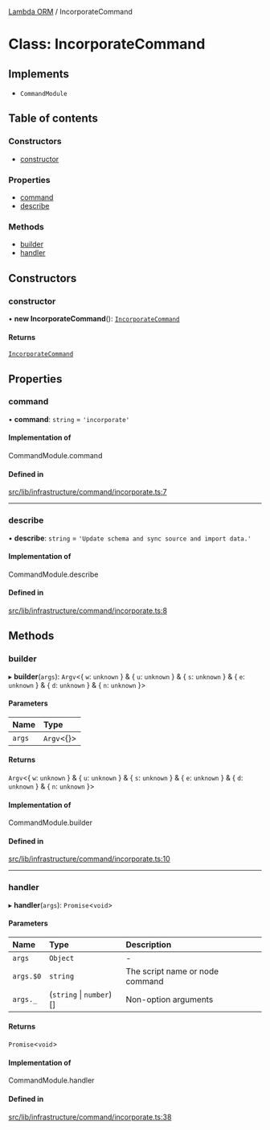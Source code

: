 [Lambda ORM](../README.md) / IncorporateCommand

# Class: IncorporateCommand

## Implements

- `CommandModule`

## Table of contents

### Constructors

- [constructor](IncorporateCommand.md#constructor)

### Properties

- [command](IncorporateCommand.md#command)
- [describe](IncorporateCommand.md#describe)

### Methods

- [builder](IncorporateCommand.md#builder)
- [handler](IncorporateCommand.md#handler)

## Constructors

### constructor

• **new IncorporateCommand**(): [`IncorporateCommand`](IncorporateCommand.md)

#### Returns

[`IncorporateCommand`](IncorporateCommand.md)

## Properties

### command

• **command**: `string` = `'incorporate'`

#### Implementation of

CommandModule.command

#### Defined in

[src/lib/infrastructure/command/incorporate.ts:7](https://github.com/lambda-orm/lambdaorm-cli/blob/46d2ee4abdbb3912cd4638a69aacd78368c5fb5d/src/lib/infrastructure/command/incorporate.ts#L7)

___

### describe

• **describe**: `string` = `'Update schema and sync source and import data.'`

#### Implementation of

CommandModule.describe

#### Defined in

[src/lib/infrastructure/command/incorporate.ts:8](https://github.com/lambda-orm/lambdaorm-cli/blob/46d2ee4abdbb3912cd4638a69aacd78368c5fb5d/src/lib/infrastructure/command/incorporate.ts#L8)

## Methods

### builder

▸ **builder**(`args`): `Argv`\<\{ `w`: `unknown`  } & \{ `u`: `unknown`  } & \{ `s`: `unknown`  } & \{ `e`: `unknown`  } & \{ `d`: `unknown`  } & \{ `n`: `unknown`  }\>

#### Parameters

| Name | Type |
| :------ | :------ |
| `args` | `Argv`\<{}\> |

#### Returns

`Argv`\<\{ `w`: `unknown`  } & \{ `u`: `unknown`  } & \{ `s`: `unknown`  } & \{ `e`: `unknown`  } & \{ `d`: `unknown`  } & \{ `n`: `unknown`  }\>

#### Implementation of

CommandModule.builder

#### Defined in

[src/lib/infrastructure/command/incorporate.ts:10](https://github.com/lambda-orm/lambdaorm-cli/blob/46d2ee4abdbb3912cd4638a69aacd78368c5fb5d/src/lib/infrastructure/command/incorporate.ts#L10)

___

### handler

▸ **handler**(`args`): `Promise`\<`void`\>

#### Parameters

| Name | Type | Description |
| :------ | :------ | :------ |
| `args` | `Object` | - |
| `args.$0` | `string` | The script name or node command |
| `args._` | (`string` \| `number`)[] | Non-option arguments |

#### Returns

`Promise`\<`void`\>

#### Implementation of

CommandModule.handler

#### Defined in

[src/lib/infrastructure/command/incorporate.ts:38](https://github.com/lambda-orm/lambdaorm-cli/blob/46d2ee4abdbb3912cd4638a69aacd78368c5fb5d/src/lib/infrastructure/command/incorporate.ts#L38)

